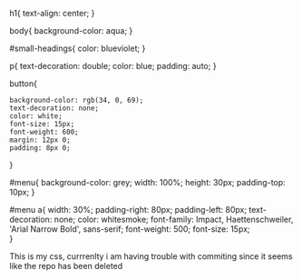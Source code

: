 h1{
    text-align: center;
}

body{
    background-color: aqua;
}


#small-headings{
    color: blueviolet;
}


p{
    text-decoration: double;
    color: blue;
    padding: auto;
}

button{
    
    background-color: rgb(34, 0, 69);
    text-decoration: none;
    color: white;
    font-size: 15px;
    font-weight: 600;
    margin: 12px 0;
    padding: 8px 0;
}

#menu{
    background-color: grey;
    width: 100%;
    height: 30px;
    padding-top: 10px;
}

#menu a{
    width: 30%;
    padding-right: 80px;
    padding-left: 80px;
    text-decoration: none;
    color: whitesmoke;
    font-family: Impact, Haettenschweiler, 'Arial Narrow Bold', sans-serif;
    font-weight: 500;
    font-size: 15px;    
}

This is my css, currrenlty i am having trouble with commiting since it seems like the repo has been deleted
